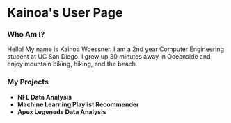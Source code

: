 # Kainoa's User Page
### Who Am I?
Hello! My name is Kainoa Woessner. I am a 2nd year Computer Engineering student at UC San Diego. I grew up 30 minutes away in Oceanside and enjoy mountain biking, hiking, and the beach.

### My Projects
- **NFL Data Analysis**
- **Machine Learning Playlist Recommender**
- **Apex Legeneds Data Analysis**

